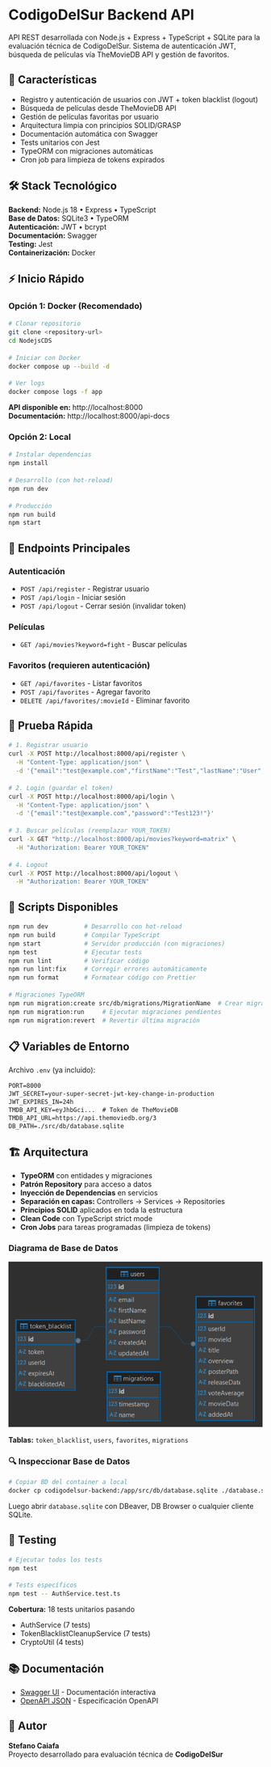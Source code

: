 # CodigoDelSur Backend API

API REST desarrollada con Node.js + Express + TypeScript + SQLite para la evaluación técnica de CodigoDelSur. Sistema de autenticación JWT, búsqueda de películas vía TheMovieDB API y gestión de favoritos.

## 🚀 Características

- Registro y autenticación de usuarios con JWT + token blacklist (logout)
- Búsqueda de películas desde TheMovieDB API
- Gestión de películas favoritas por usuario
- Arquitectura limpia con principios SOLID/GRASP
- Documentación automática con Swagger
- Tests unitarios con Jest
- TypeORM con migraciones automáticas
- Cron job para limpieza de tokens expirados

## 🛠 Stack Tecnológico

**Backend:** Node.js 18 • Express • TypeScript  
**Base de Datos:** SQLite3 • TypeORM  
**Autenticación:** JWT • bcrypt  
**Documentación:** Swagger  
**Testing:** Jest  
**Containerización:** Docker

## ⚡ Inicio Rápido

### Opción 1: Docker (Recomendado)

```bash
# Clonar repositorio
git clone <repository-url>
cd NodejsCDS

# Iniciar con Docker
docker compose up --build -d

# Ver logs
docker compose logs -f app
```

**API disponible en:** http://localhost:8000  
**Documentación:** http://localhost:8000/api-docs

### Opción 2: Local

```bash
# Instalar dependencias
npm install

# Desarrollo (con hot-reload)
npm run dev

# Producción
npm run build
npm start
```

## 📡 Endpoints Principales

### Autenticación
- `POST /api/register` - Registrar usuario
- `POST /api/login` - Iniciar sesión
- `POST /api/logout` - Cerrar sesión (invalidar token)

### Películas
- `GET /api/movies?keyword=fight` - Buscar películas

### Favoritos (requieren autenticación)
- `GET /api/favorites` - Listar favoritos
- `POST /api/favorites` - Agregar favorito
- `DELETE /api/favorites/:movieId` - Eliminar favorito

## 🧪 Prueba Rápida

```bash
# 1. Registrar usuario
curl -X POST http://localhost:8000/api/register \
  -H "Content-Type: application/json" \
  -d '{"email":"test@example.com","firstName":"Test","lastName":"User","password":"Test123!"}'

# 2. Login (guardar el token)
curl -X POST http://localhost:8000/api/login \
  -H "Content-Type: application/json" \
  -d '{"email":"test@example.com","password":"Test123!"}'

# 3. Buscar películas (reemplazar YOUR_TOKEN)
curl -X GET "http://localhost:8000/api/movies?keyword=matrix" \
  -H "Authorization: Bearer YOUR_TOKEN"

# 4. Logout
curl -X POST http://localhost:8000/api/logout \
  -H "Authorization: Bearer YOUR_TOKEN"
```

## 🧰 Scripts Disponibles

```bash
npm run dev          # Desarrollo con hot-reload
npm run build        # Compilar TypeScript
npm start            # Servidor producción (con migraciones)
npm test             # Ejecutar tests
npm run lint         # Verificar código
npm run lint:fix     # Corregir errores automáticamente
npm run format       # Formatear código con Prettier

# Migraciones TypeORM
npm run migration:create src/db/migrations/MigrationName  # Crear migración
npm run migration:run     # Ejecutar migraciones pendientes
npm run migration:revert  # Revertir última migración
```

## 📋 Variables de Entorno

Archivo `.env` (ya incluido):

```env
PORT=8000
JWT_SECRET=your-super-secret-jwt-key-change-in-production
JWT_EXPIRES_IN=24h
TMDB_API_KEY=eyJhbGci...  # Token de TheMovieDB
TMDB_API_URL=https://api.themoviedb.org/3
DB_PATH=./src/db/database.sqlite
```

## 🏗 Arquitectura

- **TypeORM** con entidades y migraciones
- **Patrón Repository** para acceso a datos
- **Inyección de Dependencias** en servicios
- **Separación en capas:** Controllers → Services → Repositories
- **Principios SOLID** aplicados en toda la estructura
- **Clean Code** con TypeScript strict mode
- **Cron Jobs** para tareas programadas (limpieza de tokens)

### Diagrama de Base de Datos

![Database Diagram](images/database-diagram.png)

**Tablas:** `token_blacklist`, `users`, `favorites`, `migrations`

### 🔍 Inspeccionar Base de Datos

```bash
# Copiar BD del container a local
docker cp codigodelsur-backend:/app/src/db/database.sqlite ./database.sqlite
```

Luego abrir `database.sqlite` con DBeaver, DB Browser o cualquier cliente SQLite.

## 🧪 Testing

```bash
# Ejecutar todos los tests
npm test

# Tests específicos
npm test -- AuthService.test.ts
```

**Cobertura:** 18 tests unitarios pasando
- AuthService (7 tests)
- TokenBlacklistCleanupService (7 tests)
- CryptoUtil (4 tests)

## 📚 Documentación

- [Swagger UI](http://localhost:8000/api-docs) - Documentación interactiva
- [OpenAPI JSON](http://localhost:8000/api-docs.json) - Especificación OpenAPI

## 👤 Autor

**Stefano Caiafa**  
Proyecto desarrollado para evaluación técnica de **CodigoDelSur**
